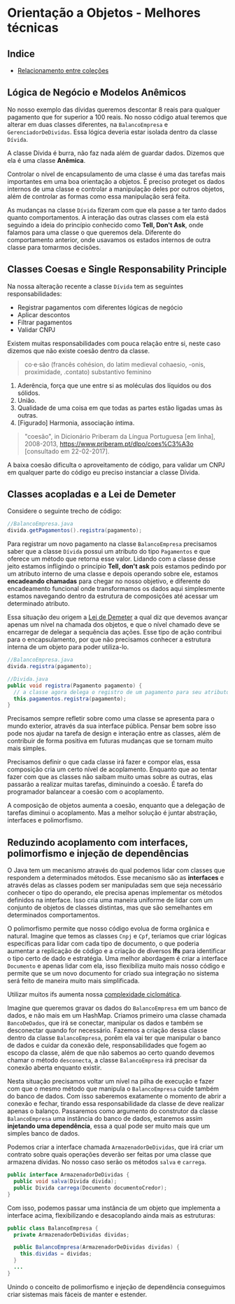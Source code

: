 # Orientação a Objetos - Melhores técnicas
## Indice

- [Relacionamento entre coleções](#)

## Lógica de Negócio e Modelos Anêmicos

No nosso exemplo das dívidas queremos descontar 8 reais para qualquer pagamento que for superior a 100 reais. No nosso código atual teremos que alterar em duas classes diferentes, na `BalancoEmpresa` e `GerenciadorDeDividas`. Essa lógica deveria estar isolada dentro da classe `Dívida`.

A classe Dívida é burra, não faz nada além de guardar dados. Dizemos que ela é uma classe **Anêmica**.

Controlar o nível de encapsulamento de uma classe é uma das tarefas mais importantes em uma boa orientação a objetos. É preciso proteget os dados internos de uma classe e controlar a manipulação deles por outros objetos, além de controlar as formas como essa manipulação será feita.

As mudanças na classe `Dívida` fizeram com que ela passe a ter tanto dados quanto comportamentos. A interação das outras classes com ela está seguindo a ideia do princípio conhecido como **Tell, Don't Ask**, onde falamos para uma classe o que queremos dela. Diferente do comportamento anterior, onde usavamos os estados internos de outra classe para tomarmos decisões.

## Classes Coesas e Single Responsability Principle

Na nossa alteração recente a classe `Dívida` tem as seguintes responsabilidades:

- Registrar pagamentos com diferentes lógicas de negócio
- Aplicar descontos
- Filtrar pagamentos
- Validar CNPJ

Existem muitas responsabilidades com pouca relação entre si, neste caso dizemos que não existe coesão dentro da classe.

> co·e·são
(francês cohésion, do latim medieval cohaesio, -onis, proximidade, .contato)
substantivo feminino
1. Aderência, força que une entre si as moléculas dos líquidos ou dos sólidos.
2. União.
3. Qualidade de uma coisa em que todas as partes estão ligadas umas às outras.
4. [Figurado]  Harmonia, associação íntima.

> "coesão", in Dicionário Priberam da Língua Portuguesa [em linha], 2008-2013, https://www.priberam.pt/dlpo/coes%C3%A3o [consultado em 22-02-2017].

A baixa coesão dificulta o aproveitamento de código, para validar um CNPJ em qualquer parte do código eu preciso instanciar a classe Dívida.

## Classes acopladas e a Lei de Demeter

Considere o seguinte trecho de código:

```java
//BalancoEmpresa.java
divida.getPagamentos().registra(pagamento);
```

Para registrar um novo pagamento na classe `BalancoEmpresa` precisamos saber que a classe `Dívida` possui um atributo do tipo `Pagamentos` e que oferece um método que retorna esse valor. Lidando com a classe desse jeito estamos infligindo o princípio **Tell, don't ask** pois estamos pedindo por um atributo interno de uma classe e depois operando sobre ele, estamos **encadeando chamadas** para chegar no nosso objetivo, e diferente do encadeamento funcional onde transformamos os dados aqui simplesmente estamos navegando dentro da estrutura de composições até acessar um determinado atributo.

Essa situação deu origem a [Lei de Demeter](https://en.wikipedia.org/wiki/Law_of_Demeter) a qual diz que devemos avançar apenas um nível na chamada dos objetos, e que o nível chamado deve se encarregar de delegar a sequência das ações. Esse tipo de ação contribui para o encapsulamento, por que não precisamos conhecer a estrutura interna de um objeto para poder utiliza-lo.

```java
//BalancoEmpresa.java
divida.registra(pagamento);

//Divida.java
public void registra(Pagamento pagamento) {
  // a classe agora delega o registro de um pagamento para seu atributo pagamentos
  this.pagamentos.registra(pagamento);
}
```

Precisamos sempre refletir sobre como uma classe se apresenta para o mundo exterior, através da sua interface pública. Pensar bem sobre isso pode nos ajudar na tarefa de design e interação entre as classes, além de contribuir de forma positiva em futuras mudanças que se tornam muito mais simples.

Precisamos definir o que cada classe irá fazer e compor elas, essa composição cria um certo nível de acoplamento. Enquanto que ao tentar fazer com que as classes não saibam muito umas sobre as outras, elas passarão a realizar muitas tarefas, diminuindo a coesão. É tarefa do programador balancear a coesão com o acoplamento.

A composição de objetos aumenta a coesão, enquanto que a delegação de tarefas diminui o acoplamento. Mas a melhor solução é juntar abstração, interfaces e polimorfismo.

## Reduzindo acoplamento com interfaces, polimorfismo e injeção de dependências

O Java tem um mecanismo através do qual podemos lidar com classes que respondem a determinados métodos. Esse mecanismo são as **interfaces** e através delas as classes podem ser manipuladas sem que seja necessário conhecer o tipo do operando, ele precisa apenas implementar os métodos definidos na interface. Isso cria uma maneira uniforme de lidar com um conjunto de objetos de classes distintas, mas que são semelhantes em determinados comportamentos.

O polimorfismo permite que nosso código evolua de forma orgânica e natural. Imagine que temos as classes `Cnpj` e `Cpf`, teríamos que criar lógicas específicas para lidar com cada tipo de documento, o que poderia aumentar a replicação de código e a criação de diversos **Ifs** para identificar o tipo certo de dado e estratégia. Uma melhor abordagem é criar a interface `Documento` e apenas lidar com ela, isso flexibiliza muito mais nosso código e permite que se um novo documento for criado sua integração no sistema será feito de maneira muito mais simplificada.

Utilizar muitos ifs aumenta nossa [complexidade ciclomática](https://en.wikipedia.org/wiki/Cyclomatic_complexity).

Imagine que queremos gravar os dados do `BalancoEmpresa` em um banco de dados, e não mais em um HashMap. Criamos primeiro uma classe chamada `BancoDeDados`, que irá se conectar, manipular os dados e também se desconectar quando for necessário. Fazemos a criação dessa classe dentro da classe `BalancoEmpresa`, porém ela vai ter que manipular o banco de dados e cuidar da conexão dele, responsabilidades que fogem ao escopo da classe, além de que não sabemos ao certo quando devemos chamar o método `desconecta`, a classe `BalancoEmpresa` irá precisar da conexão aberta enquanto existir.

Nesta situação precisamos voltar um nível na pilha de execução e fazer com que o mesmo método que manipula o `BalancoEmpresa` cuide também do banco de dados. Com isso saberemos exatamente o momento de abrir a conexão e fechar, tirando essa responsabilidade da classe de deve realizar apenas o balanço. Passaremos como argumento do construtor da classe `BalancoEmpresa` uma instância do banco de dados, estaremos assim **injetando uma dependência**, essa a qual pode ser muito mais que um simples banco de dados.

Podemos criar a interface chamada `ArmazenadorDeDividas`, que irá criar um contrato sobre quais operações deverão ser feitas por uma classe que armazena dívidas. No nosso caso serão os métodos `salva` e `carrega`.

```java
public interface ArmazenadorDeDividas {
  public void salva(Divida divida);
  public Divida carrega(Documento documentoCredor);
}
```

Com isso, podemos passar uma instância de um objeto que implementa a interface acima, flexibilizando e desacoplando ainda mais as estruturas:

```java
public class BalancoEmpresa {
  private ArmazenadorDeDividas dividas;

  public BalancoEmpresa(ArmazenadorDeDividas dividas) {
    this.dividas = dividas;
  }
  ...
}
```

Unindo o conceito de polimorfismo e injeção de dependência conseguimos criar sistemas mais fáceis de manter e estender.
